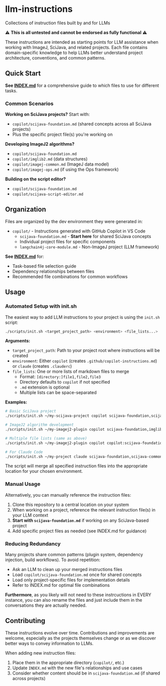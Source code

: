 # llm-instructions
Collections of instruction files built by and for LLMs

⚠️  **This is all untested and cannot be endorsed as fully functional** ⚠️

These instructions are intended as starting points for LLM assistance when working with ImageJ, SciJava, and related projects. Each file contains domain-specific knowledge to help LLMs better understand project architecture, conventions, and common patterns.

## Quick Start

**See [INDEX.md](INDEX.md)** for a comprehensive guide to which files to use for different tasks.

### Common Scenarios

**Working on SciJava projects?** Start with:
- `copilot/scijava-foundation.md` (shared concepts across all SciJava projects)
- Plus the specific project file(s) you're working on

**Developing ImageJ2 algorithms?**
- `copilot/scijava-foundation.md`
- `copilot/imglib2.md` (data structures)
- `copilot/imagej-common.md` (ImageJ data model)
- `copilot/imagej-ops.md` (if using the Ops framework)

**Building on the script editor?**
- `copilot/scijava-foundation.md`
- `copilot/scijava-script-editor.md`

## Organization

Files are organized by the dev environment they were generated in:
- `copilot/` - Instructions generated with GitHub Copilot in VS Code
  - `scijava-foundation.md` - **Start here** for shared SciJava concepts
  - Individual project files for specific components
  - `langchain4j-core-module.md` - Non-ImageJ project (LLM framework)

**See [INDEX.md](INDEX.md)** for:
- Task-based file selection guide
- Dependency relationships between files
- Recommended file combinations for common workflows

## Usage

### Automated Setup with init.sh

The easiest way to add LLM instructions to your project is using the `init.sh` script:

```bash
./scripts/init.sh <target_project_path> <environment> <file_lists...>
```

**Arguments:**
- `target_project_path`: Path to your project root where instructions will be created
- `environment`: Either `copilot` (creates `.github/copilot-instructions.md`) or `claude` (creates `.clauderc`)
- `file_lists`: One or more lists of markdown files to merge
  - Format: `[directory:]file1,file2,file3`
  - Directory defaults to `copilot` if not specified
  - `.md` extension is optional
  - Multiple lists can be space-separated

**Examples:**

```bash
# Basic SciJava project
./scripts/init.sh ~/my-scijava-project copilot scijava-foundation,scijava-common

# ImageJ2 algorithm development
./scripts/init.sh ~/my-imagej2-plugin copilot scijava-foundation,imglib2,imagej-common,imagej-ops

# Multiple file lists (same as above)
./scripts/init.sh ~/my-imagej2-plugin copilot copilot:scijava-foundation,imglib2 copilot:imagej-common,imagej-ops

# For Claude Code
./scripts/init.sh ~/my-project claude scijava-foundation,scijava-common
```

The script will merge all specified instruction files into the appropriate location for your chosen environment.

### Manual Usage

Alternatively, you can manually reference the instruction files:

1. Clone this repository to a central location on your system
2. When working on a project, reference the relevant instruction file(s) in your LLM context
3. **Start with `scijava-foundation.md`** if working on any SciJava-based project
4. Add specific project files as needed (see INDEX.md for guidance)

### Reducing Redundancy

Many projects share common patterns (plugin system, dependency injection, build workflows). To avoid repetition:
- Ask an LLM to clean up your merged instructions files
- Load `copilot/scijava-foundation.md` once for shared concepts
- Load only project-specific files for implementation details
- Refer to INDEX.md for optimal file combinations

**Furthermore**, as you likely will not need to these instrcuctions in EVERY instance, you can also rename the files and just include them in the conversations they are actually needed.

## Contributing

These instructions evolve over time. Contributions and improvements are welcome, especially as the projects themselves change or as we discover better ways to convey information to LLMs.

When adding new instruction files:
1. Place them in the appropriate directory (`copilot/`, etc.)
2. Update `INDEX.md` with the new file's relationships and use cases
3. Consider whether content should be in `scijava-foundation.md` (if shared across projects)


